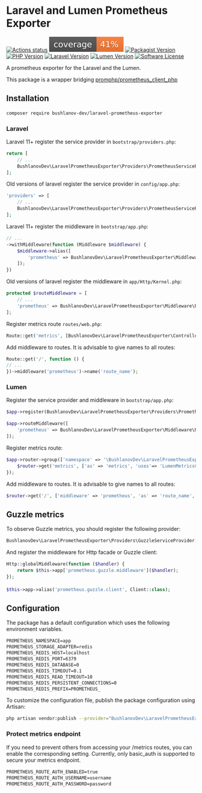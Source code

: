 # Laravel and Lumen Prometheus Exporter

[![Actions status](https://github.com/BushlanovDev/laravel-prometheus-exporter/actions/workflows/ci.yml/badge.svg?style=flat-square)](https://github.com/BushlanovDev/laravel-prometheus-exporter/actions)
[![Coverage](https://raw.githubusercontent.com/BushlanovDev/laravel-prometheus-exporter/refs/heads/master/.github/badge-coverage.svg?v=2)](https://github.com/BushlanovDev/laravel-prometheus-exporter/actions)
[![Packagist Version](https://img.shields.io/packagist/v/bushlanov-dev/laravel-prometheus-exporter.svg?style=flat-square)](https://packagist.org/packages/bushlanov-dev/laravel-prometheus-exporter)
[![PHP Version](https://img.shields.io/badge/php-%3E%3D%208.1-8892BF.svg?style=flat-square)]()
[![Laravel Version](https://img.shields.io/badge/Laravel-9.x,%2010.x,%2011.x,%2012.x-brightgreen.svg?style=flat-square)]()
[![Lumen Version](https://img.shields.io/badge/Lumen-9.x,%2010.x,%2011.x-brightgreen.svg?style=flat-square)]()
[![Software License](https://img.shields.io/badge/license-MIT-brightgreen.svg?style=flat-square)](LICENSE)

A prometheus exporter for the Laravel and the Lumen.

This package is a wrapper bridging [promphp/prometheus_client_php](https://github.com/promphp/prometheus_client_php)

## Installation

```bash
composer require bushlanov-dev/laravel-prometheus-exporter
```

### Laravel

Laravel 11+ register the service provider in `bootstrap/providers.php`:
```php
return [
    // ...
    BushlanovDev\LaravelPrometheusExporter\Providers\PrometheusServiceProvider::class,
];
```

Old versions of laravel register the service provider in `config/app.php`:
```php
'providers' => [
    // ...
    BushlanovDev\LaravelPrometheusExporter\Providers\PrometheusServiceProvider::class,
];
```

Laravel 11+ register the middleware in `bootstrap/app.php`:
```php
// ...
->withMiddleware(function (Middleware $middleware) {
    $middleware->alias([
        'prometheus' => BushlanovDev\LaravelPrometheusExporter\Middleware\PrometheusLaravelMiddleware::class,
    ]);
})
```

Old versions of laravel register the middleware in `app/Http/Kernel.php`:
```php
protected $routeMiddleware = [
    // ...
    'prometheus' => BushlanovDev\LaravelPrometheusExporter\Middleware\PrometheusLaravelMiddleware::class,
];
```

Register metrics route `routes/web.php`:
```php
Route::get('metrics', [BushlanovDev\LaravelPrometheusExporter\Controllers\LaravelMetricsController::class, 'metrics']);
```

Add middleware to routes. It is advisable to give names to all routes:
```php
Route::get('/', function () {
// ...
})->middleware('prometheus')->name('route_name');
```

### Lumen

Register the service provider and middleware in `bootstrap/app.php`:
```php
$app->register(BushlanovDev\LaravelPrometheusExporter\Providers\PrometheusServiceProvider::class);
```

```php
$app->routeMiddleware([
    'prometheus' => BushlanovDev\LaravelPrometheusExporter\Middleware\PrometheusLumenMiddleware::class,
]);
```

Register metrics route:
```php
$app->router->group(['namespace' => '\BushlanovDev\LaravelPrometheusExporter\Controllers'], function ($router) {
    $router->get('metrics', ['as' => 'metrics', 'uses'=> 'LumenMetricsController' . '@metrics']);
});
```

Add middleware to routes. It is advisable to give names to all routes:
```php
$router->get('/', ['middleware' => 'prometheus', 'as' => 'route_name', function () use ($router) {/*...*/}]);
```

## Guzzle metrics

To observe Guzzle metrics, you should register the following provider:
```php
BushlanovDev\LaravelPrometheusExporter\Providers\GuzzleServiceProvider::class
```

And register the middleware for Http facade or Guzzle client:
```php
Http::globalMiddleware(function ($handler) {
    return $this->app['prometheus.guzzle.middleware']($handler);
});

$this->app->alias('prometheus.guzzle.client', Client::class);
```

## Configuration

The package has a default configuration which uses the following environment variables.
```environment
PROMETHEUS_NAMESPACE=app
PROMETHEUS_STORAGE_ADAPTER=redis
PROMETHEUS_REDIS_HOST=localhost
PROMETHEUS_REDIS_PORT=6379
PROMETHEUS_REDIS_DATABASE=0
PROMETHEUS_REDIS_TIMEOUT=0.1
PROMETHEUS_REDIS_READ_TIMEOUT=10
PROMETHEUS_REDIS_PERSISTENT_CONNECTIONS=0
PROMETHEUS_REDIS_PREFIX=PROMETHEUS_
```

To customize the configuration file, publish the package configuration using Artisan:
```bash
php artisan vendor:publish --provider="BushlanovDev\LaravelPrometheusExporter\Providers\PrometheusServiceProvider"
```

### Protect metrics endpoint

If you need to prevent others from accessing your /metrics routes, you can enable the corresponding setting. 
Currently, only basic_auth is supported to secure your metrics endpoint.
```environment
PROMETHEUS_ROUTE_AUTH_ENABLED=true
PROMETHEUS_ROUTE_AUTH_USERNAME=username
PROMETHEUS_ROUTE_AUTH_PASSWORD=password
```
